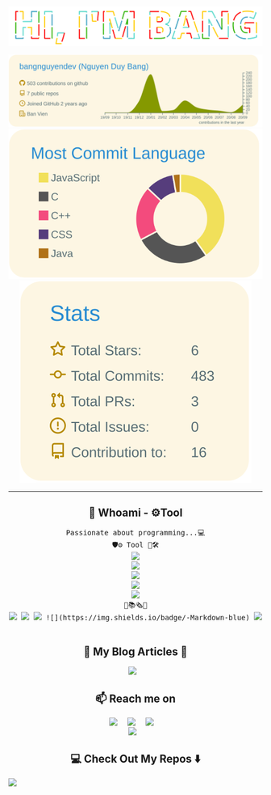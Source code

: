 <p  align="center">
  <img src="https://github.com/bangnguyendev/bangnguyendev/blob/master/img/hiambang.gif">
  </br>
</p>

<p  align="center">
  <img src="https://github.com/bangnguyendev/bangnguyendev/blob/master/profile-summary-card-output/solarized/0-profile-details.svg">
  </br>
  <img src="https://github.com/bangnguyendev/bangnguyendev/blob/master/profile-summary-card-output/solarized/2-most-commit-language.svg">
  <img src="https://github.com/bangnguyendev/bangnguyendev/blob/master/profile-summary-card-output/solarized/3-stats.svg">
  </br>
</p>

---
<h2 align="center"> 👨‍ Whoami - ⚙️Tool</h2>
<p align="center">
  <samp>Passionate about programming...💻<br>
    🛡️⚙️ Tool 🧰🛠️<br>
    <img src="https://img.shields.io/badge/Cantata-QA%7CSYSTEMS-brightgreen"><br> 
    <img src="https://img.shields.io/badge/Eclipse%20-IDE-brightgreen"><br> 
    <img src="https://img.shields.io/badge/ETAS%20-ASCET-brightgreen"><br> 
    <img src="https://img.shields.io/badge/Visual%20Studio-Code-blue"><br>
    <img src="https://img.shields.io/badge/Android-Studio-brightgreen"><br>
    📖📚🗞️🏅<br>
    <img src="https://img.shields.io/badge/C-language-yellowgreene">
    <img src="https://img.shields.io/badge/-Python-orange">
    <img src="https://img.shields.io/badge/-Markdown-blue">
    ![](https://img.shields.io/badge/-Markdown-blue)
    <img src="https://img.shields.io/badge/-Bash-red"><br>
  </samp>
  <br> 

</p>

<h2 align="center">💬 My Blog Articles 🌠</h2>
<p align="center" align='right'>
  <a href="https://bangnguyendev.github.io/"><img src="https://img.shields.io/badge/Myblog%3A-bangnguyendev.github.io-brightgreen" /></a>&nbsp;&nbsp;&nbsp;
</p>

<h2  align="center">📫 Reach me on</h2>
<p align="center">
  <a href="https://www.linkedin.com/in/bangnguyenduy/"><img src="https://img.shields.io/badge/-Linkedin-yellowgreen" /></a>&nbsp;&nbsp;&nbsp;&nbsp;
  <a href="https://www.facebook.com/drake.bangnguyen/"><img src="https://img.shields.io/badge/-Facebook-blue" /></a>&nbsp;&nbsp;&nbsp;&nbsp;
  <a href="https://www.instagram.com/nguyen.duy.bang/?hl=vi"><img src="https://img.shields.io/badge/-Instagram-orange" /></a>&nbsp;&nbsp;&nbsp;&nbsp;
  <br>
  <img src="https://img.shields.io/badge/Mail-duybang140494%40gmail.com-brightgreen"/></a>&nbsp;&nbsp;&nbsp;
</p>

<h2  align="center">💻 Check Out My Repos ⬇️ </h2>
<img src="https://komarev.com/ghpvc/?username=bangnguyendev">
